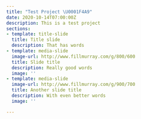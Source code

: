 ```yaml
---
title: "Test Project \U0001F4A9"
date: 2020-10-14T07:00:00Z
description: This is a test project
sections:
- template: title-slide
  title: Title slide
  description: That has words
- template: media-slide
  image-url: http://www.fillmurray.com/g/800/600
  title: Slide title
  description: Really good words
  image: ''
- template: media-slide
  image-url: http://www.fillmurray.com/g/900/700
  title: Another slide title
  description: With even better words
  image: ''

---
```


